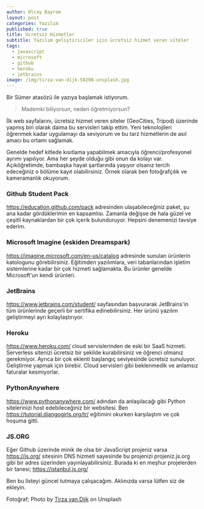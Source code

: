 ```yaml
---
author: Olcay Bayram
layout: post
categories: Yazılım
published: true
title: Ücretsiz Hizmetler
subtitle: Yazılım geliştiriciler için ücretsiz hizmet veren siteler
tags:
  - javascript
  - microsoft
  - github
  - heroku
  - jetbrains
image: /img/tirza-van-dijk-58298-unsplash.jpg
---
```

Bir Sümer atasözü ile yazıya başlamak istiyorum.

> Mademki biliyorsun, neden öğretmiyorsun?

İlk web sayfalarını, ücretsiz hizmet veren siteler (GeoCities, Tripod) üzerinde yapmış biri olarak daima bu servisleri takip ettim. Yeni teknolojileri öğrenmek kadar uygulamayı da seviyorum ve bu tarz hizmetlerin de asıl amacı bu ortamı sağlamak.

Genelde hedef kitlede kısıtlama yapabilmek amacıyla öğrenci/profesyonel ayrımı yapılıyor. Ama her şeyde olduğu gibi onun da kolayı var. Açıköğretimde, bambaşka hayat şartlarında yaşıyor olsanız tercih edeceğiniz o bölüme kayıt olabilirsiniz. Örnek olarak ben fotoğrafçılık ve kameramanlık okuyorum.

### Github Student Pack

https://education.github.com/pack adresinden ulaşabileceğiniz paket, şu ana kadar gördüklerimin en kapsamlısı. Zamanla değişse de hala güzel ve çeşitli kaynaklardan bir çok içerik bulunduruyor. Hepsini denemenizi tavsiye ederim.

### Microsoft Imagine (eskiden Dreamspark)

https://imagine.microsoft.com/en-us/catalog adresinde sunulan ürünlerin katologunu görebilirsiniz. Eğitimden yazılımlara, veri tabanlarından işletim sistemlerine kadar bir çok hizmeti sağlamakta. Bu ürünler genelde Microsoft'un kendi ürünleri.
<!--more-->
### JetBrains

https://www.jetbrains.com/student/ sayfasından başvurarak JetBrains'in tüm ürünlerinde geçerli bir sertifika edinebilirsiniz. Her ürünü yazılım geliştirmeyi ayrı kolaylaştırıyor.

### Heroku

https://www.heroku.com/ cloud servislerinden de eski bir SaaS hizmeti. Serverless sitenizi ücretsiz bir şekilde kurabilirsiniz ve öğrenci olmanız gerekmiyor. Ayrıca bir çok eklenti başlangıç seviyesinde ücretsiz sunuluyor. Geliştirme yapmak için birebir. Cloud servisleri gibi beklenmedik ve anlamsız faturalar kesmiyorlar.

### PythonAnywhere

https://www.pythonanywhere.com/ adından da anlaşılacağı gibi Python sitelerinizi host edebileceğiniz bir websitesi. Ben https://tutorial.djangogirls.org/tr/ eğitimini okurken karşılaştım ve çok hoşuma gitti.

### JS.ORG

Eğer Github üzerinde minik de olsa bir JavaScript projeniz varsa https://js.org/ sitesinin DNS hizmeti sayesinde bu projenizi projeniz.js.org gibi bir adres üzerinden yayınlayabilirsiniz. Burada ki en meşhur projelerden bir tanesi; https://istanbul.js.org/

Ben bu listeyi güncel tutmaya çalışacağım. Aklınızda varsa lütfen siz de ekleyin.

Fotoğraf; Photo by [Tirza van Dijk](https://unsplash.com/photos/I8OhOu-wLO4?utm_source=unsplash&utm_medium=referral&utm_content=creditCopyText) on Unsplash



